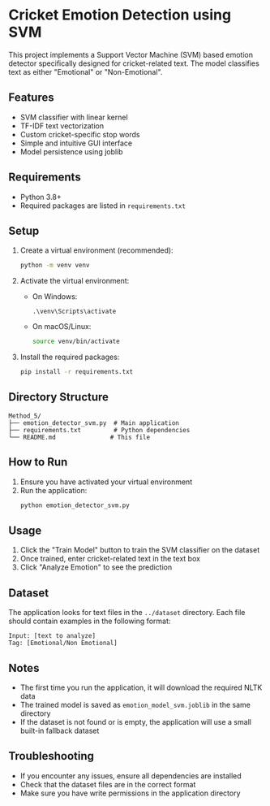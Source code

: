 # Cricket Emotion Detection using SVM

This project implements a Support Vector Machine (SVM) based emotion detector specifically designed for cricket-related text. The model classifies text as either "Emotional" or "Non-Emotional".

## Features

- SVM classifier with linear kernel
- TF-IDF text vectorization
- Custom cricket-specific stop words
- Simple and intuitive GUI interface
- Model persistence using joblib

## Requirements

- Python 3.8+
- Required packages are listed in `requirements.txt`

## Setup

1. Create a virtual environment (recommended):
   ```bash
   python -m venv venv
   ```

2. Activate the virtual environment:
   - On Windows:
     ```
     .\venv\Scripts\activate
     ```
   - On macOS/Linux:
     ```bash
     source venv/bin/activate
     ```

3. Install the required packages:
   ```bash
   pip install -r requirements.txt
   ```

## Directory Structure

```
Method_5/
├── emotion_detector_svm.py  # Main application
├── requirements.txt         # Python dependencies
└── README.md               # This file
```

## How to Run

1. Ensure you have activated your virtual environment
2. Run the application:
   ```bash
   python emotion_detector_svm.py
   ```

## Usage

1. Click the "Train Model" button to train the SVM classifier on the dataset
2. Once trained, enter cricket-related text in the text box
3. Click "Analyze Emotion" to see the prediction

## Dataset

The application looks for text files in the `../dataset` directory. Each file should contain examples in the following format:

```
Input: [text to analyze]
Tag: [Emotional/Non Emotional]
```

## Notes

- The first time you run the application, it will download the required NLTK data
- The trained model is saved as `emotion_model_svm.joblib` in the same directory
- If the dataset is not found or is empty, the application will use a small built-in fallback dataset

## Troubleshooting

- If you encounter any issues, ensure all dependencies are installed
- Check that the dataset files are in the correct format
- Make sure you have write permissions in the application directory
